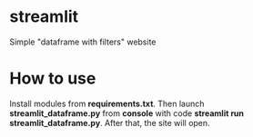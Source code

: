 # streamlit
Simple "dataframe with filters" website
# How to use
Install modules from <b>requirements.txt</b>. Then launch <b>streamlit_dataframe.py</b> from <b>console</b> with code <b>streamlit run streamlit_dataframe.py</b>. After that, the site will open.
